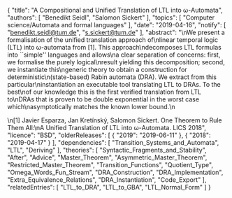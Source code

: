 {
    "title": "A Compositional and Unified Translation of LTL into ω-Automata",
    "authors": [
        "Benedikt Seidl",
        "Salomon Sickert"
    ],
    "topics": [
        "Computer science/Automata and formal languages"
    ],
    "date": "2019-04-16",
    "notify": [
        "benedikt.seidl@tum.de",
        "s.sickert@tum.de"
    ],
    "abstract": "\nWe present a formalisation of the unified translation approach of\nlinear temporal logic (LTL) into ω-automata from [1]. This approach\ndecomposes LTL formulas into ``simple'' languages and allows\na clear separation of concerns: first, we formalise the purely logical\nresult yielding this decomposition; second, we instantiate this\ngeneric theory to obtain a construction for deterministic\n(state-based) Rabin automata (DRA). We extract from this particular\ninstantiation an executable tool translating LTL to DRAs. To the best\nof our knowledge this is the first verified translation from LTL to\nDRAs that is proven to be double exponential in the worst case which\nasymptotically matches the known lower bound.\n<p>\n[1] Javier Esparza, Jan Kretínský, Salomon Sickert. One Theorem to Rule Them All:\nA Unified Translation of LTL into ω-Automata. LICS 2018",
    "licence": "BSD",
    "olderReleases": [
        {
            "2019": "2019-06-11"
        },
        {
            "2018": "2019-04-17"
        }
    ],
    "dependencies": [
        "Transition_Systems_and_Automata",
        "LTL",
        "Deriving"
    ],
    "theories": [
        "Syntactic_Fragments_and_Stability",
        "After",
        "Advice",
        "Master_Theorem",
        "Asymmetric_Master_Theorem",
        "Restricted_Master_Theorem",
        "Transition_Functions",
        "Quotient_Type",
        "Omega_Words_Fun_Stream",
        "DRA_Construction",
        "DRA_Implementation",
        "Extra_Equivalence_Relations",
        "DRA_Instantiation",
        "Code_Export"
    ],
    "relatedEntries": [
        "LTL_to_DRA",
        "LTL_to_GBA",
        "LTL_Normal_Form"
    ]
}